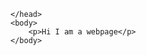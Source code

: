 <!DOCTYPE html>
<html>
    <head>
        
    </head>
    <body>
        <p>Hi I am a webpage</p>
    </body>
</html>

